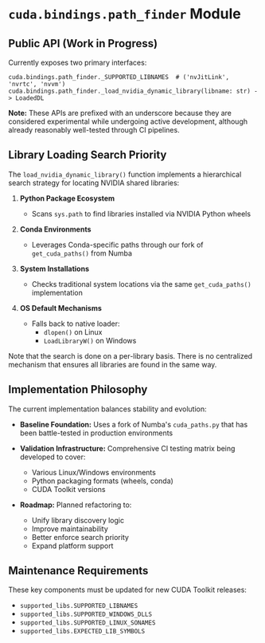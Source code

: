 # `cuda.bindings.path_finder` Module

## Public API (Work in Progress)

Currently exposes two primary interfaces:

```
cuda.bindings.path_finder._SUPPORTED_LIBNAMES  # ('nvJitLink', 'nvrtc', 'nvvm')
cuda.bindings.path_finder._load_nvidia_dynamic_library(libname: str) -> LoadedDL
```

**Note:**
These APIs are prefixed with an underscore because they are considered
experimental while undergoing active development, although already
reasonably well-tested through CI pipelines.

## Library Loading Search Priority

The `load_nvidia_dynamic_library()` function implements a hierarchical search
strategy for locating NVIDIA shared libraries:

1. **Python Package Ecosystem**
   - Scans `sys.path` to find libraries installed via NVIDIA Python wheels

2. **Conda Environments**
   - Leverages Conda-specific paths through our fork of `get_cuda_paths()` from Numba

3. **System Installations**
   - Checks traditional system locations via the same `get_cuda_paths()` implementation

4. **OS Default Mechanisms**
   - Falls back to native loader:
     - `dlopen()` on Linux
     - `LoadLibraryW()` on Windows

Note that the search is done on a per-library basis. There is no centralized
mechanism that ensures all libraries are found in the same way.

## Implementation Philosophy

The current implementation balances stability and evolution:

- **Baseline Foundation:** Uses a fork of Numba's `cuda_paths.py` that has been
  battle-tested in production environments

- **Validation Infrastructure:** Comprehensive CI testing matrix being developed to cover:
  - Various Linux/Windows environments
  - Python packaging formats (wheels, conda)
  - CUDA Toolkit versions

- **Roadmap:** Planned refactoring to:
  - Unify library discovery logic
  - Improve maintainability
  - Better enforce search priority
  - Expand platform support

## Maintenance Requirements

These key components must be updated for new CUDA Toolkit releases:

- `supported_libs.SUPPORTED_LIBNAMES`
- `supported_libs.SUPPORTED_WINDOWS_DLLS`
- `supported_libs.SUPPORTED_LINUX_SONAMES`
- `supported_libs.EXPECTED_LIB_SYMBOLS`
